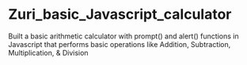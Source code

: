 # Zuri_basic_Javascript_calculator
Built a basic arithmetic calculator with prompt() and alert() functions in Javascript that performs basic operations like Addition, Subtraction, Multiplication, & Division
